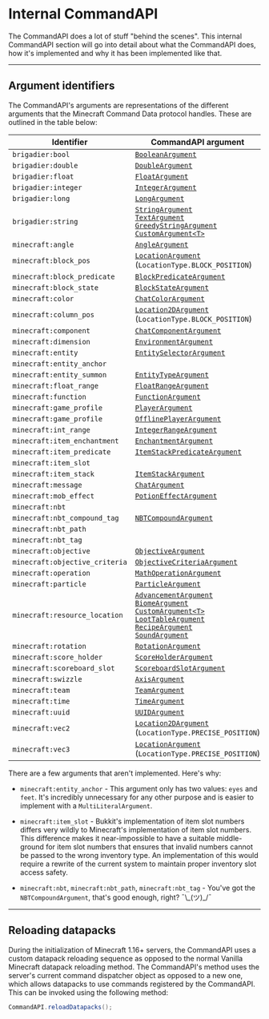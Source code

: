 # Internal CommandAPI

The CommandAPI does a lot of stuff "behind the scenes". This internal CommandAPI section will go into detail about what the CommandAPI does, how it's implemented and why it has been implemented like that.

-----

## Argument identifiers

The CommandAPI's arguments are representations of the different arguments that the Minecraft Command Data protocol handles. These are outlined in the table below:

| Identifier | CommandAPI argument |
|-|-|
| `brigadier:bool` | [`BooleanArgument`](./primitivearguments.md#boolean-arguments) |
| `brigadier:double` | [`DoubleArgument`](./primitivearguments.md#numerical-arguments) |
| `brigadier:float` | [`FloatArgument`](./primitivearguments.md#numerical-arguments) |
| `brigadier:integer` | [`IntegerArgument`](./primitivearguments.md#numerical-arguments) |
| `brigadier:long` | [`LongArgument`](./primitivearguments.md#numerical-arguments) |
| `brigadier:string` | [`StringArgument`](./stringarguments.md#string-argument)<br />[`TextArgument`](./stringarguments.md#text-argument)<br />[`GreedyStringArgument`](./stringarguments.md#greedy-string-argument)<br />[`CustomArgument<T>`](./customarguments.md) |
| `minecraft:angle` | [`AngleArgument`](./angleargument.md) |
| `minecraft:block_pos` | [`LocationArgument`](./locationargument.md#location-3d-space)<br />(`LocationType.BLOCK_POSITION`) |
| `minecraft:block_predicate` | [`BlockPredicateArgument`](./blockpredicateargs.md) |
| `minecraft:block_state` | [`BlockStateArgument`](./blockstatearguments.md) |
| `minecraft:color` | [`ChatColorArgument`](./chatarguments.md#chat-color-argument) |
| `minecraft:column_pos` | [`Location2DArgument`](./locationargument.md#location-2d-space) <br />(`LocationType.BLOCK_POSITION`) |
| `minecraft:component` | [`ChatComponentArgument`](./chatarguments.md#chat-component-argument) |
| `minecraft:dimension` | [`EnvironmentArgument`](./environmentargs.md) |
| `minecraft:entity` | [`EntitySelectorArgument`](./entityarguments.md#entity-selector-argument) |
| `minecraft:entity_anchor` | |
| `minecraft:entity_summon` | [`EntityTypeArgument`](./entityarguments.md#entity-type-argument) |
| `minecraft:float_range` | [`FloatRangeArgument`](./rangedarguments.md#the-integerrange--floatrange-class) |
| `minecraft:function` | [`FunctionArgument`](./functionwrapper.md) |
| `minecraft:game_profile` | [`PlayerArgument`](./entityarguments.md#player-argument) |
| `minecraft:game_profile` | [`OfflinePlayerArgument`](./entityarguments.md#offlineplayer-argument) |
| `minecraft:int_range` | [`IntegerRangeArgument`](./rangedarguments.md#the-integerrange--floatrange-class) |
| `minecraft:item_enchantment` | [`EnchantmentArgument`](./enchantmentargument.md) |
| `minecraft:item_predicate` | [`ItemStackPredicateArgument`](./itemstackpredicateargs.md) |
| `minecraft:item_slot` | |
| `minecraft:item_stack` | [`ItemStackArgument`](./itemstackarguments.md) |
| `minecraft:message` | [`ChatArgument`](./chatarguments.md#chat-argument) |
| `minecraft:mob_effect` | [`PotionEffectArgument`](./potionarguments.md) |
| `minecraft:nbt` | |
| `minecraft:nbt_compound_tag` | [`NBTCompoundArgument`](./nbtarguments.md) |
| `minecraft:nbt_path` | |
| `minecraft:nbt_tag` | |
| `minecraft:objective` | [`ObjectiveArgument`](./objectivearguments.md#objective-argument) |
| `minecraft:objective_criteria` | [`ObjectiveCriteriaArgument`](./objectivearguments.md#objective-criteria-argument) |
| `minecraft:operation` | [`MathOperationArgument`](./mathoperationarguments.md) |
| `minecraft:particle` | [`ParticleArgument`](./particlearguments.md) |
| `minecraft:resource_location` | [`AdvancementArgument`](./advancementargument.md)<br />[`BiomeArgument`](./biomeargument.md)<br />[`CustomArgument<T>`](./customarguments.md)<br />[`LootTableArgument`](./loottableargument.md)<br />[`RecipeArgument`](./recipeargument.md)<br />[`SoundArgument`](./soundargument.md) |
| `minecraft:rotation` | [`RotationArgument`](./rotationargs.md) |
| `minecraft:score_holder` | [`ScoreHolderArgument`](./scoreboardarguments.md#score-holder-argument) |
| `minecraft:scoreboard_slot` | [`ScoreboardSlotArgument`](./scoreboardarguments.md#scoreboard-slot-argument) |
| `minecraft:swizzle` | [`AxisArgument`](./axisarg.md) |
| `minecraft:team` | [`TeamArgument`](./teamarguments.md) |
| `minecraft:time` | [`TimeArgument`](./timeargs.md) |
| `minecraft:uuid` | [`UUIDArgument`](./uuidargs.md) |
| `minecraft:vec2` | [`Location2DArgument`](./locationargument.md#location-2d-space)<br />(`LocationType.PRECISE_POSITION`) |
| `minecraft:vec3` | [`LocationArgument`](./locationargument.md#location-3d-space)<br />(`LocationType.PRECISE_POSITION`) |

There are a few arguments that aren't implemented. Here's why:

- `minecraft:entity_anchor` - This argument only has two values: `eyes` and `feet`. It's incredibly unnecessary for any other purpose and is easier to implement with a `MultiLiteralArgument`.

- `minecraft:item_slot` - Bukkit's implementation of item slot numbers differs very wildly to Minecraft's implementation of item slot numbers. This difference makes it near-impossible to have a suitable middle-ground for item slot numbers that ensures that invalid numbers cannot be passed to the wrong inventory type. An implementation of this would require a rewrite of the current system to maintain proper inventory slot access safety.
- `minecraft:nbt`, `minecraft:nbt_path`, `minecraft:nbt_tag` - You've got the `NBTCompoundArgument`, that's good enough, right? ¯\\\_(ツ)\_/¯

-----

## Reloading datapacks

During the initialization of Minecraft 1.16+ servers, the CommandAPI uses a custom datapack reloading sequence as opposed to the normal Vanilla Minecraft datapack reloading method. The CommandAPI's method uses the server's current command dispatcher object as opposed to a new one, which allows datapacks to use commands registered by the CommandAPI. This can be invoked using the following method:

```java
CommandAPI.reloadDatapacks();
```

